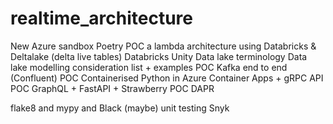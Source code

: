 # realtime_architecture

New Azure sandbox
Poetry
POC a lambda architecture using Databricks & Deltalake (delta live tables)
Databricks Unity
Data lake terminology
Data lake modelling consideration list + examples
POC Kafka end to end (Confluent)
POC Containerised Python in Azure Container Apps + gRPC API
POC GraphQL + FastAPI + Strawberry
POC DAPR

flake8 and mypy and Black (maybe)
unit testing
Snyk

